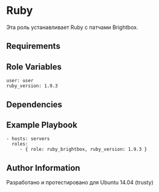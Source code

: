 Ruby
=========

Эта роль устанавливает Ruby с патчами Brightbox.

Requirements
------------


Role Variables
--------------

```
user: user
ruby_version: 1.9.3
```

Dependencies
------------


Example Playbook
----------------


    - hosts: servers
      roles:
         - { role: ruby_brightbox, ruby_version: 1.9.3 }


Author Information
------------------

Разработано и протестировано для Ubuntu 14.04 (trusty)

